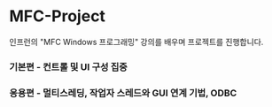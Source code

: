 # MFC-Project

인프런의 "MFC Windows 프로그래밍" 강의를 배우며 프로젝트를 진행합니다.

### 기본편 - 컨트롤 및 UI 구성 집중

### 응용편 - 멀티스레딩, 작업자 스레드와 GUI 연계 기법, ODBC 

